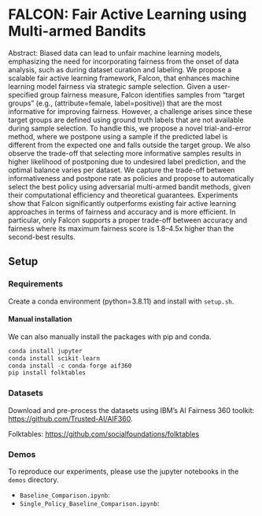 # FALCON: Fair Active Learning using Multi-armed Bandits
Abstract: Biased data can lead to unfair machine learning models, emphasizing the need for incorporating fairness from the onset of data analysis, such as during dataset curation and labeling. We propose a scalable fair active learning framework, Falcon, that enhances machine learning model fairness via strategic sample selection. Given a user-specified group fairness measure, Falcon identifies samples from “target groups” (e.g., (attribute=female, label=positive)) that are the most informative for improving fairness. However, a challenge arises since these target groups are defined using ground truth labels that are not available during sample selection. To handle this, we propose a novel trial-and-error method, where we postpone using a sample if the predicted label is different from the expected one and falls outside the target group. We also observe the trade-off that selecting more informative samples results in higher likelihood of postponing due to undesired label prediction, and the optimal balance varies per dataset. We capture the trade-off between informativeness and postpone rate as policies and propose to automatically select the best policy using adversarial multi-armed bandit methods, given their computational efficiency and theoretical guarantees. Experiments show that Falcon significantly outperforms existing fair active learning approaches in terms of fairness and accuracy and is more efficient. In particular, only Falcon supports a proper trade-off between accuracy and fairness where its maximum fairness score is 1.8–4.5x higher than the second-best results.

## Setup

### Requirements
Create a conda environment (python=3.8.11) and install with ```setup.sh```.

#### Manual installation
We can also manually install the packages with pip and conda.
```python
conda install jupyter
conda install scikit-learn
conda install -c conda-forge aif360
pip install folktables
```

### Datasets
<!-- You also need to manually install the COMPAS dataset from IBM’s AI Fairness 360 toolkit: https://github.com/Trusted-AI/AIF360. -->
Download and pre-process the datasets using IBM’s AI Fairness 360 toolkit: https://github.com/Trusted-AI/AIF360.

Folktables: https://github.com/socialfoundations/folktables

### Demos
To reproduce our experiments, please use the jupyter notebooks in the ```demos``` directory.
* ```Baseline_Comparison.ipynb```:
* ```Single_Policy_Baseline_Comparison.ipynb```:
